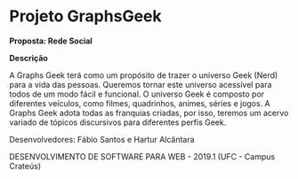 # Projeto GraphsGeek

**Proposta: Rede Social**

**Descrição**
<dt>A Graphs Geek terá como um propósito de trazer o universo Geek (Nerd) para a vida das pessoas. Queremos tornar este universo acessível para todos de um modo fácil e funcional. O universo Geek é composto por diferentes veículos, como filmes, quadrinhos, animes, séries e jogos. A Graphs Geek adota todas as franquias criadas, por isso, teremos um acervo variado de tópicos discursivos para diferentes perfis Geek.</dt>

Desenvolvedores: Fábio Santos e Hartur Alcântara

DESENVOLVIMENTO DE SOFTWARE PARA WEB - 2019.1 (UFC - Campus Crateús)

